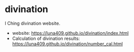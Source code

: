 # divination
I Ching divination website.
- website: https://luna409.github.io/divination/index.html
- Calculation of divination results: https://luna409.github.io/divination/number_cal.html
